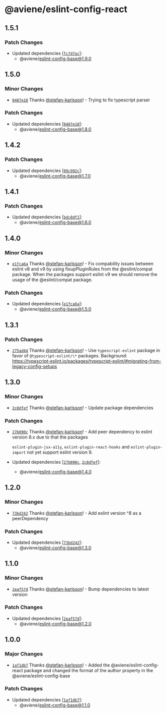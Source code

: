 # @aviene/eslint-config-react

## 1.5.1

### Patch Changes

- Updated dependencies [[`fc7d7ac`](https://github.com/stefan-karlsson/code-quality/commit/fc7d7acf563c5e5e71ef8eefc5d7944093a25ca5)]:
  - @aviene/eslint-config-base@1.9.0

## 1.5.0

### Minor Changes

- [`0487e18`](https://github.com/stefan-karlsson/code-quality/commit/0487e189011c92879592c93066fc0a7315feb74c) Thanks [@stefan-karlsson](https://github.com/stefan-karlsson)! - Trying to fix typescript parser

### Patch Changes

- Updated dependencies [[`0487e18`](https://github.com/stefan-karlsson/code-quality/commit/0487e189011c92879592c93066fc0a7315feb74c)]:
  - @aviene/eslint-config-base@1.8.0

## 1.4.2

### Patch Changes

- Updated dependencies [[`09c992c`](https://github.com/stefan-karlsson/code-quality/commit/09c992c61385297d3cbc13c3fc29e344b089d25c)]:
  - @aviene/eslint-config-base@1.7.0

## 1.4.1

### Patch Changes

- Updated dependencies [[`bdc8df1`](https://github.com/stefan-karlsson/code-quality/commit/bdc8df13b05e595304a09f7d39ee5f7a7299bafb)]:
  - @aviene/eslint-config-base@1.6.0

## 1.4.0

### Minor Changes

- [`e1fca6a`](https://github.com/stefan-karlsson/code-quality/commit/e1fca6af6d4262ba6051d8bb911a9d506522c7e1) Thanks [@stefan-karlsson](https://github.com/stefan-karlsson)! - Fix compability issues between eslint v8 and v9 by using fixupPluginRules from the @eslint/compat package. When the packages support eslint v9 we should remove the usage of the @eslint/compat package.

### Patch Changes

- Updated dependencies [[`e1fca6a`](https://github.com/stefan-karlsson/code-quality/commit/e1fca6af6d4262ba6051d8bb911a9d506522c7e1)]:
  - @aviene/eslint-config-base@1.5.0

## 1.3.1

### Patch Changes

- [`275ad44`](https://github.com/stefan-karlsson/code-quality/commit/275ad44c29dbcb87b628d7b8bcab9857ce0415a4) Thanks [@stefan-karlsson](https://github.com/stefan-karlsson)! - Use `typescript-eslint` package in favor of `@typescript-eslint/\*` packages. Background: https://typescript-eslint.io/packages/typescript-eslint/#migrating-from-legacy-config-setups

## 1.3.0

### Minor Changes

- [`2c8dfef`](https://github.com/stefan-karlsson/code-quality/commit/2c8dfefe856a6dcba9e136f5da72844c16e08c3c) Thanks [@stefan-karlsson](https://github.com/stefan-karlsson)! - Update package dependencies

### Patch Changes

- [`27b090c`](https://github.com/stefan-karlsson/code-quality/commit/27b090c9415b2a4335caf1b59a19b303267e5eef) Thanks [@stefan-karlsson](https://github.com/stefan-karlsson)! - Add peer dependency to eslint version 8.x due to that the packages

  `eslint-plugin-jsx-a11y`, `eslint-plugin-react-hooks` and `eslint-plugin-import` not yet support eslint version 9.

- Updated dependencies [[`27b090c`](https://github.com/stefan-karlsson/code-quality/commit/27b090c9415b2a4335caf1b59a19b303267e5eef), [`2c8dfef`](https://github.com/stefan-karlsson/code-quality/commit/2c8dfefe856a6dcba9e136f5da72844c16e08c3c)]:
  - @aviene/eslint-config-base@1.4.0

## 1.2.0

### Minor Changes

- [`73bd242`](https://github.com/stefan-karlsson/code-quality/commit/73bd242738869811d14132712fc6d79adac738d4) Thanks [@stefan-karlsson](https://github.com/stefan-karlsson)! - Add eslint version ^8 as a peerDependency

### Patch Changes

- Updated dependencies [[`73bd242`](https://github.com/stefan-karlsson/code-quality/commit/73bd242738869811d14132712fc6d79adac738d4)]:
  - @aviene/eslint-config-base@1.3.0

## 1.1.0

### Minor Changes

- [`2eaf57d`](https://github.com/stefan-karlsson/code-quality/commit/2eaf57d5aa4aa3eecc51c65ecfcf138b47ca38dd) Thanks [@stefan-karlsson](https://github.com/stefan-karlsson)! - Bump dependencies to latest version

### Patch Changes

- Updated dependencies [[`2eaf57d`](https://github.com/stefan-karlsson/code-quality/commit/2eaf57d5aa4aa3eecc51c65ecfcf138b47ca38dd)]:
  - @aviene/eslint-config-base@1.2.0

## 1.0.0

### Major Changes

- [`1af1db7`](https://github.com/stefan-karlsson/code-quality/commit/1af1db7f102644f4e8e307da0a6a99e9f39d7624) Thanks [@stefan-karlsson](https://github.com/stefan-karlsson)! - Added the @aviene/eslint-config-react package and changed the format of the author property in the @aviene/eslint-config-base

### Patch Changes

- Updated dependencies [[`1af1db7`](https://github.com/stefan-karlsson/code-quality/commit/1af1db7f102644f4e8e307da0a6a99e9f39d7624)]:
  - @aviene/eslint-config-base@1.1.0
